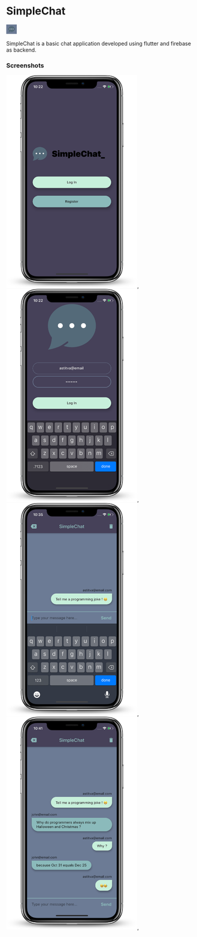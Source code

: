# SimpleChat

<img src="https://github.com/Asti7/SimpleChat/blob/master/simplechat/screenshots/simplechat-logo.png" height="25"/>

SimpleChat is a basic chat application developed using flutter and firebase as backend.

### Screenshots

<img src="https://github.com/Asti7/SimpleChat/blob/master/simplechat/screenshots/ss1.png" width="350" />,
<img src="https://github.com/Asti7/SimpleChat/blob/master/simplechat/screenshots/ss2.png" width="350" />,
<img src="https://github.com/Asti7/SimpleChat/blob/master/simplechat/screenshots/ss3.png" width="350" />,
<img src="https://github.com/Asti7/SimpleChat/blob/master/simplechat/screenshots/ss4.png" width="350" />,






